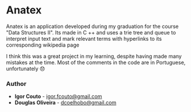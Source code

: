 # Anatex
Anatex is an application developed during my graduation for the course "Data Structures II". Its made in C ++ and uses a trie tree and queue to interpret input text and mark relevant terms with hyperlinks to its corresponding wikipedia page

I think this was a great project in my learning, despite having made many mistakes at the time.
Most of the comments in the code are in Portuguese, unfortunately 😞

### Author

* **Igor Couto** - [igor.fcouto@gmail.com](mailto:igor.fcouto@gmail.com)
* **Douglas Oliveira** - [dcoelhobo@gmail.com](mailto:dcoelhobo@gmail.com)

